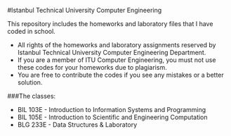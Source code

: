 #Istanbul Technical University Computer Engineering

This repository includes the homeworks and laboratory files that I have coded in school. 

- All rights of the homeworks and laboratory assignments reserved by Istanbul Technical University Computer Engineering Department. 
- If you are a member of ITU Computer Engineering, you must not use these codes for your homeworks due to plagiarism.
- You are free to contribute the codes if you see any mistakes or a better solution.


###The classes:

- BIL 103E - Introduction to Information Systems and Programming
- BIL 105E - Introduction to Scientific and Engineering Computation
- BLG 233E - Data Structures & Laboratory

